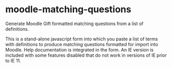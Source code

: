 moodle-matching-questions
=========================

Generate Moodle Gift formatted matching questions from a list of definitions.

This is a stand-alone javascript form into which you paste a list of terms with definitions to produce matching questions formatted for import into Moodle. Help documentation is integrated in the form. An IE version is included with some features disabled that do not work in versions of IE prior to IE 11.
